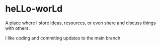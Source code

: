 # heLLo-worLd
A place where I store ideas, resources, or even share and discuss things with others.

I like coding and commiting  updates to the main branch.

